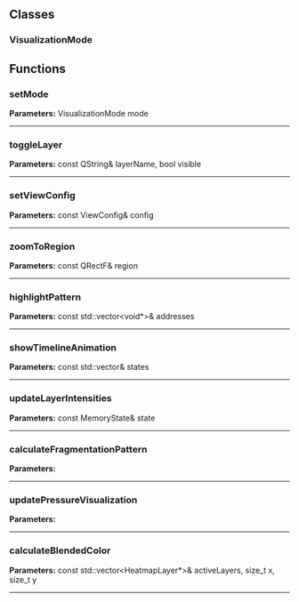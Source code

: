 
## Classes

### VisualizationMode




## Functions

### setMode



**Parameters:** VisualizationMode mode

---

### toggleLayer



**Parameters:** const QString& layerName, bool visible

---

### setViewConfig



**Parameters:** const ViewConfig& config

---

### zoomToRegion



**Parameters:** const QRectF& region

---

### highlightPattern



**Parameters:** const std::vector<void*>& addresses

---

### showTimelineAnimation



**Parameters:** const std::vector<MemoryState>& states

---

### updateLayerIntensities



**Parameters:** const MemoryState& state

---

### calculateFragmentationPattern



**Parameters:** 

---

### updatePressureVisualization



**Parameters:** 

---

### calculateBlendedColor



**Parameters:** const std::vector<HeatmapLayer*>& activeLayers, 
                               size_t x, size_t y

---
